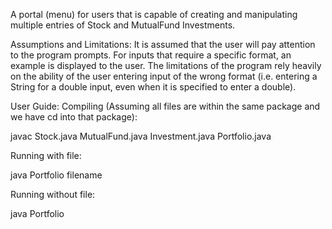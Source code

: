 
A portal (menu) for users that is capable of creating and manipulating
multiple entries of Stock and MutualFund Investments.

Assumptions and Limitations:
It is assumed that the user will pay attention to the program prompts. For inputs that require
a specific format, an example is displayed to the user. The limitations of the program rely heavily on
the ability of the user entering input of the wrong format (i.e. entering a String for a double input,
even when it is specified to enter a double). 

User Guide:
Compiling (Assuming all files are within the same package
and we have cd into that package):

javac Stock.java MutualFund.java Investment.java Portfolio.java

Running with file:

java Portfolio filename

Running without file:

java Portfolio


